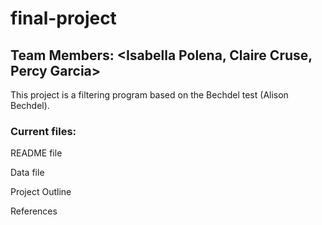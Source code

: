 # final-project

## Team Members: <Isabella Polena, Claire Cruse, Percy Garcia>

This project is a filtering program based on the Bechdel test (Alison Bechdel).

### Current files:

README file

Data file

Project Outline

References
